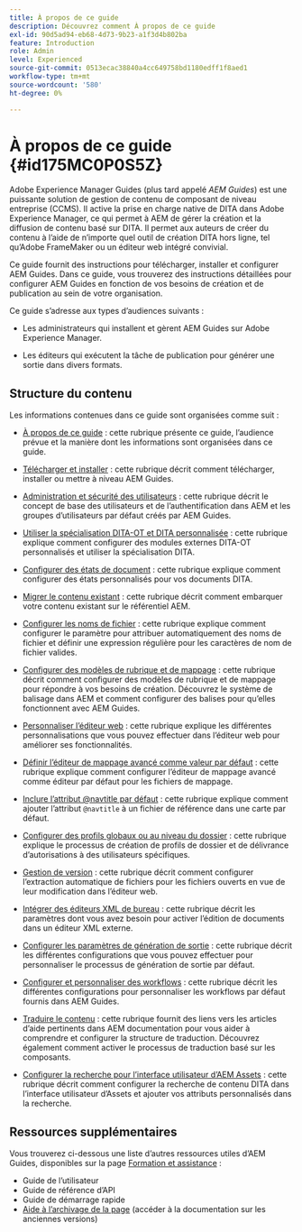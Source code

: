 ```yaml
---
title: À propos de ce guide
description: Découvrez comment À propos de ce guide
exl-id: 90d5ad94-eb68-4d73-9b23-a1f3d4b802ba
feature: Introduction
role: Admin
level: Experienced
source-git-commit: 0513ecac38840a4cc649758bd1180edff1f8aed1
workflow-type: tm+mt
source-wordcount: '580'
ht-degree: 0%

---
```


# À propos de ce guide {#id175MC0P0S5Z}

Adobe Experience Manager Guides \(plus tard appelé *AEM Guides*\) est une puissante solution de gestion de contenu de composant de niveau entreprise \(CCMS\). Il active la prise en charge native de DITA dans Adobe Experience Manager, ce qui permet à AEM de gérer la création et la diffusion de contenu basé sur DITA. Il permet aux auteurs de créer du contenu à l’aide de n’importe quel outil de création DITA hors ligne, tel qu’Adobe FrameMaker ou un éditeur web intégré convivial.

Ce guide fournit des instructions pour télécharger, installer et configurer AEM Guides. Dans ce guide, vous trouverez des instructions détaillées pour configurer AEM Guides en fonction de vos besoins de création et de publication au sein de votre organisation.

Ce guide s’adresse aux types d’audiences suivants :

- Les administrateurs qui installent et gèrent AEM Guides sur Adobe Experience Manager.

- Les éditeurs qui exécutent la tâche de publication pour générer une sortie dans divers formats.


## Structure du contenu

Les informations contenues dans ce guide sont organisées comme suit :

- [À propos de ce guide](#id175MC0P0S5Z) : cette rubrique présente ce guide, l’audience prévue et la manière dont les informations sont organisées dans ce guide.

- [Télécharger et installer](download-install.md#) : cette rubrique décrit comment télécharger, installer ou mettre à niveau AEM Guides.

- [Administration et sécurité des utilisateurs](user-admin-sec.md#) : cette rubrique décrit le concept de base des utilisateurs et de l’authentification dans AEM et les groupes d’utilisateurs par défaut créés par AEM Guides.

- [Utiliser la spécialisation DITA-OT et DITA personnalisée](dita-ot-specialization.md#) : cette rubrique explique comment configurer des modules externes DITA-OT personnalisés et utiliser la spécialisation DITA.

- [Configurer des états de document](customize-doc-state.md#) : cette rubrique explique comment configurer des états personnalisés pour vos documents DITA.

- [Migrer le contenu existant](migrate-content.md#) : cette rubrique décrit comment embarquer votre contenu existant sur le référentiel AEM.

- [Configurer les noms de fichier](conf-file-names.md#) : cette rubrique explique comment configurer le paramètre pour attribuer automatiquement des noms de fichier et définir une expression régulière pour les caractères de nom de fichier valides.

- [Configurer des modèles de rubrique et de mappage](conf-template-tags.md#) : cette rubrique décrit comment configurer des modèles de rubrique et de mappage pour répondre à vos besoins de création. Découvrez le système de balisage dans AEM et comment configurer des balises pour qu’elles fonctionnent avec AEM Guides.

- [Personnaliser l’éditeur web](conf-web-editor.md#) : cette rubrique explique les différentes personnalisations que vous pouvez effectuer dans l’éditeur web pour améliorer ses fonctionnalités.

- [Définir l’éditeur de mappage avancé comme valeur par défaut](conf-map-editor.md#id194GHE0I0CW) : cette rubrique explique comment configurer l’éditeur de mappage avancé comme éditeur par défaut pour les fichiers de mappage.

- [Inclure l’attribut @navtitle par défaut](auto-add-navtitle.md#) : cette rubrique explique comment ajouter l’attribut `@navtitle` à un fichier de référence dans une carte par défaut.

- [Configurer des profils globaux ou au niveau du dossier](conf-folder-level.md#) : cette rubrique explique le processus de création de profils de dossier et de délivrance d’autorisations à des utilisateurs spécifiques.

- [Gestion de version](version-management.md#) : cette rubrique décrit comment configurer l’extraction automatique de fichiers pour les fichiers ouverts en vue de leur modification dans l’éditeur web.

- [Intégrer des éditeurs XML de bureau](integrate-desktop-editors.md#) : cette rubrique décrit les paramètres dont vous avez besoin pour activer l’édition de documents dans un éditeur XML externe.

- [Configurer les paramètres de génération de sortie](conf-output-generation.md#) : cette rubrique décrit les différentes configurations que vous pouvez effectuer pour personnaliser le processus de génération de sortie par défaut.

- [Configurer et personnaliser des workflows](customize-workflows.md#) : cette rubrique décrit les différentes configurations pour personnaliser les workflows par défaut fournis dans AEM Guides.

- [Traduire le contenu](translation.md#) : cette rubrique fournit des liens vers les articles d’aide pertinents dans AEM documentation pour vous aider à comprendre et configurer la structure de traduction. Découvrez également comment activer le processus de traduction basé sur les composants.

- [Configurer la recherche pour l’interface utilisateur d’AEM Assets](conf-dita-search.md#) : cette rubrique décrit comment configurer la recherche de contenu DITA dans l’interface utilisateur d’Assets et ajouter vos attributs personnalisés dans la recherche.


## Ressources supplémentaires

Vous trouverez ci-dessous une liste d’autres ressources utiles d’AEM Guides, disponibles sur la page [Formation et assistance](https://helpx.adobe.com/support/xml-documentation-for-experience-manager.html) :

- Guide de l’utilisateur
- Guide de référence d’API
- Guide de démarrage rapide
- [Aide à l’archivage de la page](https://helpx.adobe.com/xml-documentation-for-experience-manager/archive.html) \(accéder à la documentation sur les anciennes versions\)
